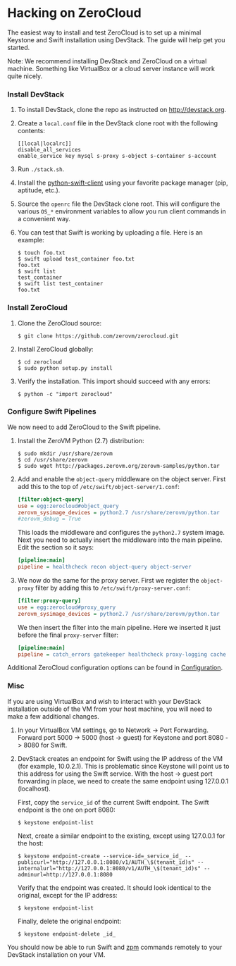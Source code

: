 # Hacking on ZeroCloud

The easiest way to install and test ZeroCloud is to set up a minimal Keystone
and Swift installation using DevStack. The guide will help get you started.

Note: We recommend installing DevStack and ZeroCloud on a virtual machine.
Something like VirtualBox or a cloud server instance will work quite nicely.


### Install DevStack

1. To install DevStack, clone the repo as instructed on http://devstack.org.
2. Create a `local.conf` file in the DevStack clone root with the following
   contents:

    ```
    [[local|localrc]]
    disable_all_services
    enable_service key mysql s-proxy s-object s-container s-account
    ```

3. Run `./stack.sh`.
4. Install the [python-swift-client](https://github.com/openstack/python-swiftclient)
   using your favorite package manager (pip, aptitude, etc.).
5. Source the `openrc` file the DevStack clone root. This will configure the
   various `OS_*` environment variables to allow you run client commands in a
   convenient way.
5. You can test that Swift is working by uploading a file. Here is an example:

    ```
    $ touch foo.txt
    $ swift upload test_container foo.txt
    foo.txt
    $ swift list
    test_container
    $ swift list test_container
    foo.txt
    ```


### Install ZeroCloud

1. Clone the ZeroCloud source:

    ```
    $ git clone https://github.com/zerovm/zerocloud.git
    ```

2. Install ZeroCloud globally:

    ```
    $ cd zerocloud
    $ sudo python setup.py install
    ```

3. Verify the installation. This import should succeed with any errors:

    ```
    $ python -c "import zerocloud"
    ```


### Configure Swift Pipelines

We now need to add ZeroCloud to the Swift pipeline.

1. Install the ZeroVM Python (2.7) distribution:

    ```
    $ sudo mkdir /usr/share/zerovm
    $ cd /usr/share/zerovm
    $ sudo wget http://packages.zerovm.org/zerovm-samples/python.tar
    ```

2. Add and enable the `object-query` middleware on the object server.
   First add this to the top of `/etc/swift/object-server/1.conf`:

    ```ini
    [filter:object-query]
    use = egg:zerocloud#object_query
    zerovm_sysimage_devices = python2.7 /usr/share/zerovm/python.tar
    #zerovm_debug = True
    ```

   This loads the middleware and configures the `python2.7` system
   image. Next you need to actually insert the middleware into the
   main pipeline. Edit the section so it says:

    ```ini
    [pipeline:main]
    pipeline = healthcheck recon object-query object-server
    ```

3. We now do the same for the proxy server. First we register the
   `object-proxy` filter by adding this to
   `/etc/swift/proxy-server.conf`:

    ```ini
    [filter:proxy-query]
    use = egg:zerocloud#proxy_query
    zerovm_sysimage_devices = python2.7 /usr/share/zerovm/python.tar
    ```

    We then insert the filter into the main pipeline. Here we inserted
    it just before the final `proxy-server` filter:

    ```ini
    [pipeline:main]
    pipeline = catch_errors gatekeeper healthcheck proxy-logging cache container_sync bulk slo dlo ratelimit crossdomain authtoken keystoneauth tempauth tempurl formpost staticweb container-quotas account-quotas proxy-logging proxy-query proxy-server
    ```

Additional ZeroCloud configuration options can be found in
[Configuration](/doc/Configuration.md/).


### Misc

If you are using VirtualBox and wish to interact with your DevStack
installation outside of the VM from your host machine, you will need to make a
few additional changes.

1. In your VirtualBox VM settings, go to Network -> Port Forwarding. Forward
   port 5000 -> 5000 (host -> guest) for Keystone and port 8080 -> 8080 for
   Swift.
2. DevStack creates an endpoint for Swift using the IP address of the VM (for
   example, 10.0.2.1). This is problematic since Keystone will point us to this
   address for using the Swift service. With the host -> guest port forwarding
   in place, we need to create the same endpoint using 127.0.0.1 (localhost).

   First, copy the `service_id` of the current Swift endpoint. The Swift
   endpoint is the one on port 8080:

    ```
    $ keystone endpoint-list
    ```

   Next, create a similar endpoint to the existing, except using 127.0.0.1 for
   the host:

    ```
    $ keystone endpoint-create --service-id=_service_id_ --publicurl="http://127.0.0.1:8080/v1/AUTH_\$(tenant_id)s" --internalurl="http://127.0.0.1:8080/v1/AUTH_\$(tenant_id)s" --adminurl=http://127.0.0.1:8080
    ```

   Verify that the endpoint was created. It should look identical to the
   original, except for the IP address:

    ```
    $ keystone endpoint-list
    ```

   Finally, delete the original endpoint:

    ```
    $ keystone endpoint-delete _id_
    ```

You should now be able to run Swift and [zpm](https://github.com/zerovm/zpm)
commands remotely to your DevStack installation on your VM.
